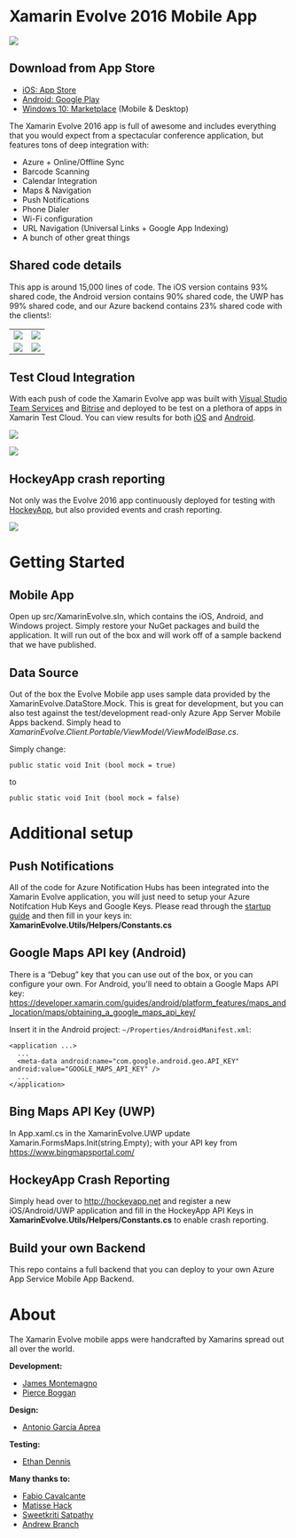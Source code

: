 # Xamarin Evolve 2016 Mobile App

![](art/apps.png)

## Download from App Store
* [iOS: App Store](https://itunes.apple.com/us/app/xamarin-evolve/id618319027) 
* [Android: Google Play](https://play.google.com/store/apps/details?id=com.xamarin.xamarinevolve)
* [Windows 10: Marketplace](https://www.microsoft.com/en-us/store/apps/xamarin-evolve/9nblggh0ff9k) (Mobile & Desktop)

The Xamarin Evolve 2016 app is full of awesome and includes everything that you would expect from a spectacular conference application, but features tons of deep integration with:

* Azure + Online/Offline Sync
* Barcode Scanning
* Calendar Integration
* Maps & Navigation
* Push Notifications
* Phone Dialer
* Wi-Fi configuration
* URL Navigation (Universal Links + Google App Indexing)
* A bunch of other great things

## Shared code details
This app is around 15,000 lines of code. The iOS version contains 93% shared code, the Android version contains 90% shared code, the UWP has 99% shared code, and our Azure backend contains 23% shared code with the clients!:
        
<table>
  <tr>
    <td>
      <img src="http://chart.googleapis.com/chart?chtt=iOS%20app&cht=p&chs=500x220&chl=iOS-specific%20(7%)|Shared%20(93%)&chd=t:7,93&chco=9378CD|44B8A8"/>
    </td>
    <td>
      <img src="http://chart.googleapis.com/chart?chtt=Android%20app&cht=p&chs=500x220&chl=Android-specific%20(10%)|Shared%20(90%)&chd=t:10,90&chco=91CA47|44B8A8"/>
    </td>
    </tr>
    <tr>
    <td>
      <img src="http://chart.googleapis.com/chart?chtt=UWP%20app&cht=p&chs=500x220&chl=UWP-specific%20(1%)|Shared%20(99%)&chd=t:1,99&chco=3A6EBB|44B8A8"/>
    </td>
    <td>
      <img src="http://chart.googleapis.com/chart?chtt=Server&cht=p&chs=500x220&chl=Server-specific%20(77%)|Shared%20(23%)&chd=t:77,23&chco=FFE23B|44B8A8"/>
    </td>
  </tr>
</table>

## Test Cloud Integration
With each push of code the Xamarin Evolve app was built with [Visual Studio Team Services](https://www.visualstudio.com/en-us/products/visual-studio-team-services-vs.aspx) and [Bitrise](http://bitrise.io) and deployed to be test on a plethora of apps in Xamarin Test Cloud. You can view results for both [iOS](https://testcloud.xamarin.com/test/evolve16_2857b3a8-e28a-4363-a174-60b076a047f9/) and [Android](https://testcloud.xamarin.com/test/evolve16_b6eac105-15e3-412d-b9a7-539f71c41c99/).

![](art/testcloud1.png)

![](art/testcloud2.png)

## HockeyApp crash reporting
Not only was the Evolve 2016 app continuously deployed for testing with [HockeyApp](http://hockeyapp.net), but also provided events and crash reporting.

![](art/hockeyapp.png)


# Getting Started

## Mobile App
Open up src/XamarinEvolve.sln, which contains the iOS, Android, and Windows project. Simply restore your NuGet packages and build the application. It will run out of the box and will work off of a sample backend that we have published. 

## Data Source
Out of the box the Evolve Mobile app uses sample data provided by the XamarinEvolve.DataStore.Mock. This is great for development, but you can also test against the test/development read-only Azure App Server Mobile Apps backend. Simply head to *XamarinEvolve.Client.Portable/ViewModel/ViewModelBase.cs*.

Simply change:

```
public static void Init (bool mock = true)
```

to

```
public static void Init (bool mock = false)
```

# Additional setup

## Push Notifications
All of the code for Azure Notification Hubs has been integrated into the Xamarin Evolve application, you will just need to setup your Azure Notifcation Hub Keys and Google Keys. Please read through the [startup guide](https://azure.microsoft.com/en-us/documentation/articles/notification-hubs-overview/) and then fill in your keys in: **XamarinEvolve.Utils/Helpers/Constants.cs**


## Google Maps API key (Android)
There is a “Debug” key that you can use out of the box, or you can configure your own. For Android, you'll need to obtain a Google Maps API key:
https://developer.xamarin.com/guides/android/platform_features/maps_and_location/maps/obtaining_a_google_maps_api_key/

Insert it in the Android project: `~/Properties/AndroidManifest.xml`:

    <application ...>
      ...
      <meta-data android:name="com.google.android.geo.API_KEY" android:value="GOOGLE_MAPS_API_KEY" />
      ...
    </application>


## Bing Maps API Key (UWP)

In App.xaml.cs in the XamarinEvolve.UWP update Xamarin.FormsMaps.Init(string.Empty); with your API key from https://www.bingmapsportal.com/

## HockeyApp Crash Reporting
Simply head over to http://hockeyapp.net and register a new iOS/Android/UWP application and fill in the HockeyApp API Keys in **XamarinEvolve.Utils/Helpers/Constants.cs** to enable crash reporting.

## Build your own Backend

This repo contains a full backend that you can deploy to your own Azure App Service Mobile App Backend.

# About
The Xamarin Evolve mobile apps were handcrafted by Xamarins spread out all over the world.

**Development:**
* [James Montemagno](http://github.com/jamesmontemagno)
* [Pierce Boggan](http://github.com/pierceboggan)

**Design:**
* [Antonio García Aprea](http://github.com/deskfolio)

**Testing:**
* [Ethan Dennis](https://github.com/erdennis13)

**Many thanks to:**
* [Fabio Cavalcante](https://github.com/fabiocav)
* [Matisse Hack](https://github.com/MatisseHack)
* [Sweetkriti Satpathy](https://github.com/Sweekriti91)
* [Andrew Branch](https://github.com/andrewbranch)
